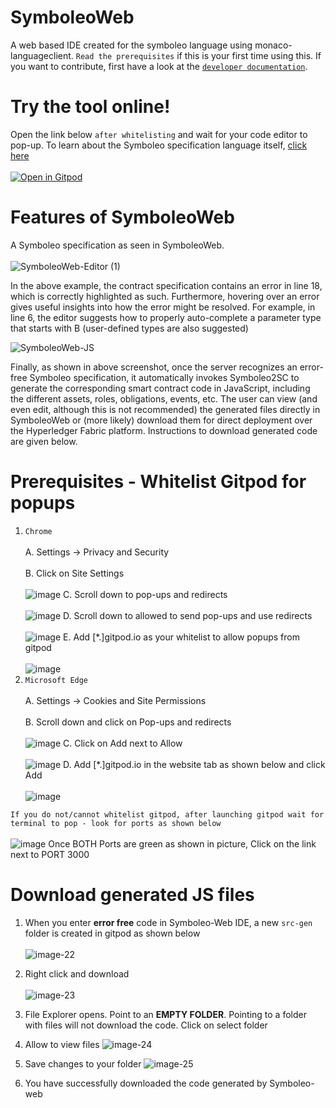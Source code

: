 # SymboleoWeb
A web based IDE created for the symboleo language using monaco-languageclient. `Read the prerequisites` if this is your first time using this. If you want to contribute, first have a look at the [`developer documentation`](README_DEVELOPER.md).

# Try the tool online!
Open the link below `after whitelisting` and wait for your code editor to pop-up. To learn about the Symboleo specification language itself, [click here](https://github.com/Smart-Contract-Modelling-uOttawa/Symboleo-IDE)<br /><br />
[![Open in Gitpod](https://gitpod.io/button/open-in-gitpod.svg)](https://gitpod.io#snapshot/50420a9c-b134-4734-8b08-8c26a7bb7b07)

# Features of SymboleoWeb
A Symboleo specification as seen in SymboleoWeb. <br /><br />
![SymboleoWeb-Editor (1)](https://github.com/Smart-Contract-Modelling-uOttawa/Symboleo-web/assets/41239586/8c787c47-e2b1-485e-b503-0696e83328a5)

In the above example, the contract specification contains an error in line 18, which is correctly highlighted as such. Furthermore, hovering over an error gives useful insights into how the error might be resolved. For example, in line 6, the editor suggests how to properly auto-complete a parameter type that starts with B (user-defined types are also suggested)

![SymboleoWeb-JS](https://github.com/Smart-Contract-Modelling-uOttawa/Symboleo-web/assets/41239586/297531db-820e-4c4a-afcc-ab21f44805bd)

Finally, as shown in above screenshot, once the server recognizes an error-free Symboleo specification, it automatically invokes Symboleo2SC to generate the corresponding smart contract code in JavaScript, including the different assets, roles, obligations, events, etc. The user can view (and even edit, although this is not recommended) the generated files directly in SymboleoWeb or (more likely) download them for direct deployment over the Hyperledger Fabric platform. Instructions to download generated code are given below.

# Prerequisites - Whitelist Gitpod for popups
   1. `Chrome`<br /><br />
       A. Settings -> Privacy and Security<br /><br />
       B. Click on Site Settings<br /><br />
       ![image](https://github.com/Smart-Contract-Modelling-uOttawa/Symboleo-web/assets/41239586/e009594f-bcef-4017-a2a5-c460bf851c9f)
       C. Scroll down to pop-ups and redirects<br /><br />
       ![image](https://github.com/Smart-Contract-Modelling-uOttawa/Symboleo-web/assets/41239586/84e9dcf8-414c-4e49-b2cc-9ebc2097b675)
       D. Scroll down to allowed to send pop-ups and use redirects<br /><br />
       ![image](https://github.com/Smart-Contract-Modelling-uOttawa/Symboleo-web/assets/41239586/18afe763-b32a-4790-adfd-07a8c4c251cb)
       E. Add [*.]gitpod.io as your whitelist to allow popups from gitpod<br /><br />
       ![image](https://github.com/Smart-Contract-Modelling-uOttawa/Symboleo-web/assets/41239586/b7c1866a-e2be-47ff-bfa1-9e2a1f088725)
  2. `Microsoft Edge`<br /><br />
       A. Settings -> Cookies and Site Permissions<br /><br />
       B. Scroll down and click on Pop-ups and redirects<br /><br />
       ![image](https://github.com/Smart-Contract-Modelling-uOttawa/Symboleo-web/assets/41239586/b37ac99b-6817-4b83-824b-8e7721f43d82)
       C. Click on Add next to Allow<br /><br />
       ![image](https://github.com/Smart-Contract-Modelling-uOttawa/Symboleo-web/assets/41239586/2b19f8d1-b3bc-49bc-84d2-acdb0b9682a3)
       D. Add [*.]gitpod.io in the website tab as shown below and click Add<br /><br />
       ![image](https://github.com/Smart-Contract-Modelling-uOttawa/Symboleo-web/assets/41239586/b8677724-78a3-44f3-8c71-616f68dd5c94)

`If you do not/cannot whitelist gitpod, after launching gitpod wait for terminal to pop - look for ports as shown below`<br /><br />
![image](https://github.com/Smart-Contract-Modelling-uOttawa/Symboleo-web/assets/41239586/641bf8df-2b5d-4b40-99f1-5aa9c3b6655e)
Once BOTH Ports are green as shown in picture, Click on the link next to PORT 3000

# Download generated JS files

1. When you enter **error free** code in Symboleo-Web IDE, a new `src-gen` folder is created in gitpod as shown below <br /> <br />
![image-22](https://github.com/Smart-Contract-Modelling-uOttawa/Symboleo-web/assets/41239586/defc4d57-a8da-4e3e-9b89-969e4be9c02f)

2. Right click and download <br /> <br />
![image-23](https://github.com/Smart-Contract-Modelling-uOttawa/Symboleo-web/assets/41239586/5fa2fe91-b6b6-49fd-a7d9-4bdf98212c1a)

3. File Explorer opens. Point to an **EMPTY FOLDER**. Pointing to a folder with files will not download the code. Click on select folder

4. Allow to view files
![image-24](https://github.com/Smart-Contract-Modelling-uOttawa/Symboleo-web/assets/41239586/a458d377-46a6-4669-b14c-1ed3cee5d4a2)

5. Save changes to your folder
![image-25](https://github.com/Smart-Contract-Modelling-uOttawa/Symboleo-web/assets/41239586/787c3927-a9e1-4932-a7c6-98581c10c286)

6. You have successfully downloaded the code generated by Symboleo-web
